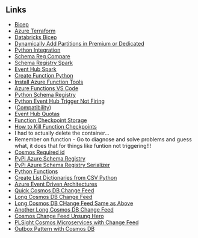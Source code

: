 ## Links

* [Bicep](https://learn.hashicorp.com/collections/terraform/azure-get-started)
* [Azure Terraform](https://learn.hashicorp.com/collections/terraform/azure-get-started)
* [Databricks Bicep](https://towardsdatascience.com/creating-azure-databricks-with-bicep-and-azure-devops-yaml-pipelines-4bf85be30cc7)
* [Dynamically Add Partitions in Premium or Dedicated](https://docs.microsoft.com/en-us/azure/event-hubs/dynamically-add-partitions)
* [Python Integration](https://azuresdkdocs.blob.core.windows.net/$web/python/azure-schemaregistry-avroserializer/latest/index.html#event-hubs-sending-integration)
* [Schema Reg Compare](https://www.syntio.net/en/labs-musings/schema-registry-comparison)
* [Schema Registry Spark](https://www.rakirahman.me/azure-schemaregistry-spark/)
* [Event Hub Spark](https://github.com/Azure/azure-event-hubs-spark)
* [Create Function Python](https://docs.microsoft.com/en-us/azure/azure-functions/create-first-function-vs-code-python)
* [Install Azure Function Tools](https://docs.microsoft.com/en-us/azure/azure-functions/functions-run-local?tabs=v3%2Cwindows%2Ccsharp%2Cportal%2Cbash%2Ckeda#install-the-azure-functions-core-tools)
* [Azure Functions VS Code](https://marketplace.visualstudio.com/items?itemName=ms-azuretools.vscode-azurefunctions)
* [Python Schema Registry](https://pypi.org/project/azure-schemaregistry-avroserializer/)
* [Python Event Hub Trigger Not Firing](https://docs.microsoft.com/en-us/answers/questions/339501/azure-function-not-being-triggered-with-eventhubtr.html)
* ([Compatibility](https://stevenheidel.medium.com/backward-vs-forward-compatibility-9c03c3db15c9#:~:text=Backward%20compatibility%20means%20that%20readers,writers%2*0with%20a%20newer%20schema))
* [Event Hub Quotas](https://docs.microsoft.com/en-us/azure/event-hubs/event-hubs-quotas)
* [Function Checkpoint Storage](https://shervyna.medium.com/event-triggered-azure-function-replays-retries-a3cb1efd17b5)
* [How to Kill Function Checkpoints](https://stackoverflow.com/questions/46199269/how-to-go-back-to-a-checkpoint-with-azure-eventhub-trigger-to-functions)
* I had to actually delete the container...
* Remember on function - Go to diagnose and solve problems and guess what, it does that for things like funtion not triggering!!!
* [Cosmos Required id](https://www.pmichaels.net/tag/the-input-content-is-invalid-because-the-required-properties-id-are-missing/)
* [PyPi Azure Schema Registry](https://pypi.org/project/azure-schemaregistry/)
* [PyPi Azure Schema Registry Serializer](https://pypi.org/project/azure-schemaregistry-avroserializer/)
* [Python Functions ](https://docs.microsoft.com/en-us/azure/azure-functions/functions-reference-python?tabs=azurecli-linux%2Capplication-level)
* [Create List Dictionaries from CSV Python](https://stackoverflow.com/questions/3428532/how-to-import-a-csv-file-using-python-with-headers-intact-where-first-column-is?rq=1)
* [Azure Event Driven Architectures](https://docs.microsoft.com/en-us/azure/architecture/browse/?terms=event%20driven)
* [Quick Cosmos DB Change Feed](https://docs.microsoft.com/en-us/azure/cosmos-db/sql/changefeed-ecommerce-solution)
* [Long Cosmos DB Change Feed](https://www.youtube.com/watch?v=QgM-q0z9aEw)
* [Long Cosmos DB CHange Feed Same as Above](https://www.youtube.com/watch?v=WeCSSSSDGHI)
* [Another Long Cosmos DB Change Feed](https://www.youtube.com/watch?v=gLohUm1TUGU)
* [Cosmos Change Feed Unsung Hero](https://devblogs.microsoft.com/cosmosdb/change-feed-unsung-hero-of-azure-cosmos-db/)
* [PLSight Cosmos Microservices with Change Feed](https://www.pluralsight.com/courses/building-event-driven-microservices-azure-cosmos-db-change-feed)
* [Outbox Pattern with Cosmos DB](https://docs.microsoft.com/en-us/azure/architecture/best-practices/transactional-outbox-cosmos)